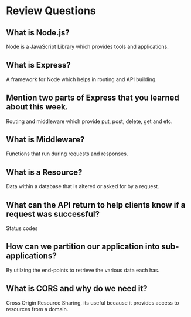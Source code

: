 # Review Questions

## What is Node.js?
Node is a JavaScript Library which provides tools and applications.
## What is Express?
A framework for Node which helps in routing and API building.
## Mention two parts of Express that you learned about this week.
Routing and middleware which provide put, post, delete, get and etc.
## What is Middleware?
Functions that run during requests and responses.
## What is a Resource?
Data within a database that is altered or asked for by a request. 
## What can the API return to help clients know if a request was successful?
Status codes
## How can we partition our application into sub-applications?
By utilzing the end-points to retrieve the various data each has.
## What is CORS and why do we need it?
Cross Origin Resource Sharing, its useful because it provides access to resources from a domain.